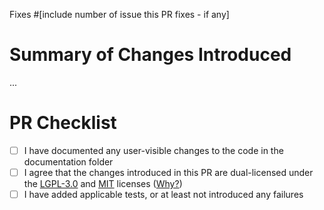 Fixes #[include number of issue this PR fixes - if any]

# Summary of Changes Introduced

...

# PR Checklist

- [ ] I have documented any user-visible changes to the code in the documentation folder
- [ ] I agree that the changes introduced in this PR are dual-licensed under the [LGPL-3.0](https://opensource.org/licenses/LGPL-3.0) and [MIT](https://opensource.org/licenses/mit-license) licenses ([Why?](https://github.com/Kazade/simulant-engine/blob/master/documentation/license.md))
- [ ] I have added applicable tests, or at least not introduced any failures
